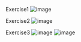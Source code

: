 Exercise1
![image](https://github.com/user-attachments/assets/eeb2eca7-af7f-46b8-8267-4377daffc6c7)

Exercise2
![image](https://github.com/user-attachments/assets/7c43a7bc-5d5b-4a93-8723-bebfa9ed6303)

Exercise3
![image](https://github.com/user-attachments/assets/8654bac6-a6f9-4f5d-ac7e-c9694df3083c)
![image](https://github.com/user-attachments/assets/7a5ed44e-fa91-4985-9130-4c345908f7ec)
